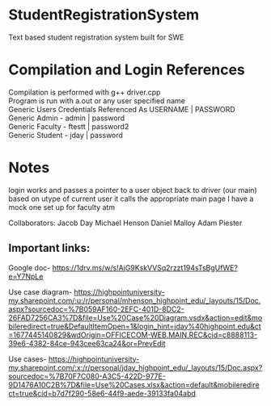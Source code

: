 # StudentRegistrationSystem
Text based student registration system built for SWE 



# Compilation and Login References
Compilation is performed with g++ driver.cpp <br />
Program is run with a.out or any user specified name <br /> 
Generic Users Credentials Referenced As USERNAME | PASSWORD <br />
Generic Admin - admin | password <br />
Generic Faculty - ftestt | password2 <br />
Generic Student - jday | password <br />



# Notes
login works and passes a pointer to a user object back to driver (our main)
based on utype of current user it calls the appropriate main page
I have a mock one set up for faculty atm



Collaborators:
Jacob Day
Michael Henson
Daniel Malloy
Adam Piester

## Important links:
Google doc-
https://1drv.ms/w/s!AjG9KskVVSq2rzzt194sTsBgUfWE?e=Y7NpLe


Use case diagram-
https://highpointuniversity-my.sharepoint.com/:u:/r/personal/mhenson_highpoint_edu/_layouts/15/Doc.aspx?sourcedoc=%7B059AF160-2EFC-401D-8DC2-26FAD7256CA3%7D&file=Use%20Case%20Diagram.vsdx&action=edit&mobileredirect=true&DefaultItemOpen=1&login_hint=jday%40highpoint.edu&ct=1677445140829&wdOrigin=OFFICECOM-WEB.MAIN.REC&cid=c8888113-39e6-4382-84ce-943cee63ca24&or=PrevEdit


Use cases-
https://highpointuniversity-my.sharepoint.com/:x:/r/personal/jday_highpoint_edu/_layouts/15/Doc.aspx?sourcedoc=%7B70F7C080-A3C5-422D-977E-9D1476A10C2B%7D&file=Use%20Cases.xlsx&action=default&mobileredirect=true&cid=b7d7f290-58e6-44f9-aede-39133fa04abd
